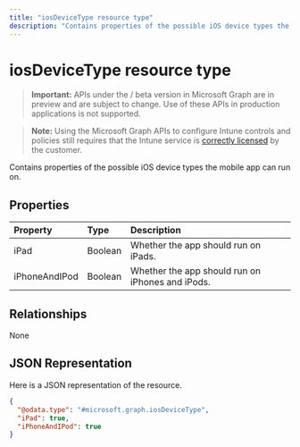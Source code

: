 ```yaml
---
title: "iosDeviceType resource type"
description: "Contains properties of the possible iOS device types the mobile app can run on."
---
```


# iosDeviceType resource type

> **Important:** APIs under the / beta version in Microsoft Graph are in preview and are subject to change. Use of these APIs in production applications is not supported.

> **Note:** Using the Microsoft Graph APIs to configure Intune controls and policies still requires that the Intune service is [correctly licensed](https://go.microsoft.com/fwlink/?linkid=839381) by the customer.

Contains properties of the possible iOS device types the mobile app can run on.
## Properties
|Property|Type|Description|
|:---|:---|:---|
|iPad|Boolean|Whether the app should run on iPads.|
|iPhoneAndIPod|Boolean|Whether the app should run on iPhones and iPods.|

## Relationships
None
## JSON Representation
Here is a JSON representation of the resource.
<!-- {
  "blockType": "resource",
  "@odata.type": "microsoft.graph.iosDeviceType"
}
-->
``` json
{
  "@odata.type": "#microsoft.graph.iosDeviceType",
  "iPad": true,
  "iPhoneAndIPod": true
}
```





